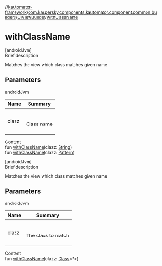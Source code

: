 //[kautomator-framework](../../index.md)/[com.kaspersky.components.kautomator.component.common.builders](../index.md)/[UiViewBuilder](index.md)/[withClassName](with-class-name.md)



# withClassName  
[androidJvm]  
Brief description  


Matches the view which class matches given name



## Parameters  
  
androidJvm  
  
|  Name|  Summary| 
|---|---|
| clazz| <br><br>Class name<br><br>
  
  
Content  
fun [withClassName](with-class-name.md)(clazz: [String](https://kotlinlang.org/api/latest/jvm/stdlib/kotlin/-string/index.html))  
fun [withClassName](with-class-name.md)(clazz: [Pattern](https://developer.android.com/reference/kotlin/java/util/regex/Pattern.html))  


[androidJvm]  
Brief description  


Matches the view which class matches given name



## Parameters  
  
androidJvm  
  
|  Name|  Summary| 
|---|---|
| clazz| <br><br>The class to match<br><br>
  
  
Content  
fun [withClassName](with-class-name.md)(clazz: [Class](https://developer.android.com/reference/kotlin/java/lang/Class.html)<*>)  



